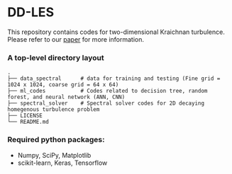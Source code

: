 # DD-LES
This repository contains codes for two-dimensional Kraichnan turbulence. Please refer to our  [paper](https://arxiv.org/abs/1910.07132) for more information.

### A top-level directory layout

    .
    ├── data_spectral      # data for training and testing (Fine grid = 1024 x 1024, coarse grid = 64 x 64)
    ├── ml_codes           # Codes related to decision tree, random forest, and neural network (ANN, CNN) 
    ├── spectral_solver    # Spectral solver codes for 2D decaying homegenous turbulence problem
    ├── LICENSE
    └── README.md

### Required python packages:
- Numpy, SciPy, Matplotlib
- scikit-learn, Keras, Tensorflow 
